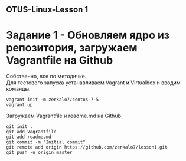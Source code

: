 ## OTUS-Linux-Lesson 1
# Задание 1 - Обновляем ядро из репозитория, загружаем Vagrantfile на Github    
Собственно, все по методичке.    
Для тестового запуска устанавливаем Vagrant и Virtualbox и вводим команды.  
```
vagrant init -m zerkalo7/centos-7-5
vagrant up
```

Загружаем Vagrantfile и readme.md на Github  
```
git init .
git add Vagrantfile
git add readme.md
git commit -m "Initial commit"
git remote add origin https://github.com/zerkalo7/lesson1.git
git push -u origin master
```
